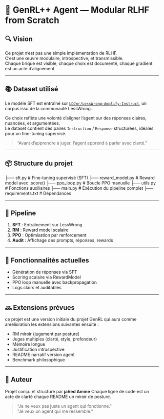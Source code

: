 # 🧠 GenRL++ Agent — Modular RLHF from Scratch

## 🔍 Vision

Ce projet n’est pas une simple implémentation de RLHF.  
C’est une œuvre modulaire, introspective, et transmissible.  
Chaque brique est visible, chaque choix est documenté, chaque gradient est un acte d’alignement.

---

## 📚 Dataset utilisé

Le modèle SFT est entraîné sur [`LDJnr/LessWrong-Amplify-Instruct`](https://huggingface.co/datasets/LDJnr/LessWrong-Amplify-Instruct), un corpus issu de la communauté LessWrong.

Ce choix reflète une volonté d’aligner l’agent sur des réponses claires, nuancées, et argumentées.  
Le dataset contient des paires `Instruction` / `Response` structurées, idéales pour un fine-tuning supervisé.

> “Avant d’apprendre à juger, l’agent apprend à parler avec clarté.”

---

## 📦 Structure du projet

├── sft.py # Fine-tuning supervisé (SFT) 
├── reward_model.py # Reward model avec .score() 
├── ppo_loop.py # Boucle PPO manuelle
├── utils.py # Fonctions auxiliaires 
├── main.py # Exécution du pipeline complet 
├── requirements.txt # Dépendances



---

## 🔁 Pipeline

1. **SFT** : Entraînement sur LessWrong
2. **RM** : Reward model scalaire
3. **PPO** : Optimisation par renforcement
4. **Audit** : Affichage des prompts, réponses, rewards

---

## 🧪 Fonctionnalités actuelles

- Génération de réponses via SFT
- Scoring scalaire via RewardModel
- PPO loop manuelle avec backpropagation
- Logs clairs et auditables

---

## 🔜 Extensions prévues
ce projet est une version initiale du projet GenRL qui aura comme amelioration les extensions suivantes ensuite :
- RM miroir (jugement par posture)
- Juges multiples (clarté, style, profondeur)
- Mémoire longue
- Justification introspective
- README narratif version agent
- Benchmark philosophique

---

## 🧠 Auteur

Projet conçu et structuré par **jahed Amine** 
Chaque ligne de code est un acte de clarté 
chaque README un miroir de posture.

> “Je ne veux pas juste un agent qui fonctionne."  
> "Je veux un agent qui me ressemble.”
